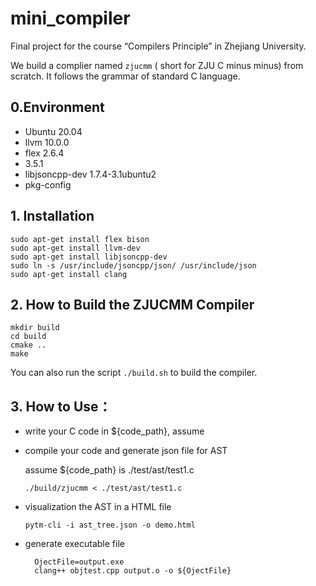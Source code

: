 # mini_compiler

Final project for the course  “Compilers Principle” in Zhejiang University.

We build a complier named `zjucmm` ( short for ZJU C minus minus) from scratch. It follows the grammar of standard C language.

## 0.Environment

* Ubuntu 20.04
* llvm 10.0.0
* flex 2.6.4
* 3.5.1
* libjsoncpp-dev 1.7.4-3.1ubuntu2
* pkg-config

## 1. Installation

```shell
sudo apt-get install flex bison
sudo apt-get install llvm-dev 
sudo apt-get install libjsoncpp-dev
sudo ln -s /usr/include/jsoncpp/json/ /usr/include/json
sudo apt-get install clang

```

## 2. How to Build the ZJUCMM Compiler

```shell
mkdir build
cd build
cmake ..
make
```
You can also run the script `./build.sh` to build the compiler.  
## 3. How to Use：

* write your C code in ${code_path}, assume 

* compile your code and generate json file for AST

  assume ${code_path} is ./test/ast/test1.c 

  ```
  ./build/zjucmm < ./test/ast/test1.c 
  ```

* visualization the AST in a HTML file

  ```shell
  pytm-cli -i ast_tree.json -o demo.html
  ```
* generate executable file
  
    ```shell
      OjectFile=output.exe
      clang++ objtest.cpp output.o -o ${OjectFile}
    ```

  